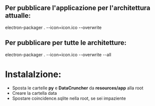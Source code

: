 ## Per pubblicare l'applicazione per l'architettura attualle:
electron-packager . --icon=icon.ico --overwrite 
## Per pubblicare per tutte le architetture:
electron-packager . --icon=icon.ico --overwrite --all

# Instalalzione:
- Sposta le cartelle **py** e **DataCruncher** da **resources/app** alla root
- Creare la cartella data
- Spostare coincidence.sqlite nella root, se sei impaziente
